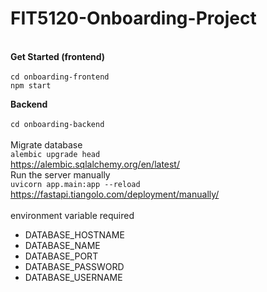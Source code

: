 # FIT5120-Onboarding-Project
\
**Get Started (frontend)**\
\
`cd onboarding-frontend`\
`npm start`

**Backend**\
\
`cd onboarding-backend`\
\
Migrate database\
`alembic upgrade head`\
https://alembic.sqlalchemy.org/en/latest/
\
Run the server manually\
`uvicorn app.main:app --reload`\
https://fastapi.tiangolo.com/deployment/manually/
\
\
environment variable required
- DATABASE_HOSTNAME
- DATABASE_NAME
- DATABASE_PORT
- DATABASE_PASSWORD
- DATABASE_USERNAME